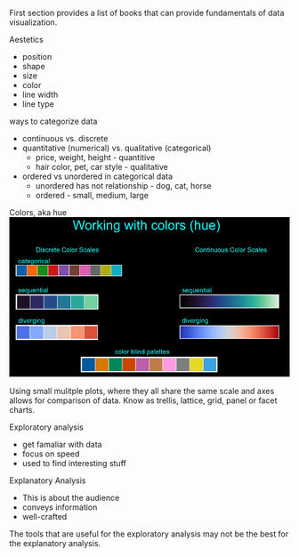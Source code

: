First section provides a list of books that can provide fundamentals of data visualization.

Aestetics 
* position
* shape
* size
* color
* line width
* line type

ways to categorize data
* continuous vs. discrete
* quantitative (numerical) vs. qualitative (categorical)
    * price, weight, height - quantitive
    * hair color, pet, car style - qualitative
* ordered vs unordered in categorical data
    * unordered has not relationship - dog, cat, horse
    * ordered - small, medium, large

Colors, aka hue
![Colors reference](colors.png)

Using small mulitple plots, where they all share the same scale and axes allows for comparison of data.  Know as trellis, lattice, grid, panel or facet charts.

Exploratory analysis
* get famaliar with data
* focus on speed
* used to find interesting stuff

Explanatory Analysis
* This is about the audience
* conveys information
* well-crafted

The tools that are useful for the exploratory analysis may not be the best for the explanatory analysis.

